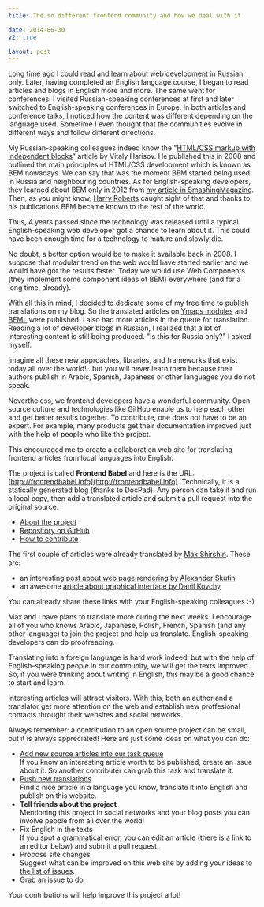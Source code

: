 ```yaml
---
title: The so different frontend community and how we deal with it

date: 2014-06-30
v2: true

layout: post
---
```


<div data-excerpt>

Long time ago I could read and learn about web development in Russian only. Later, having completed an English language course, I began to read articles and blogs in English more and more. The same went for conferences: I visited
Russian-speaking conferences at first and later switched to English-speaking conferences in Europe. In both articles and conference talks, I noticed how the content was different depending on the language used. Sometime I even thought that the communities evolve in different ways and follow different directions.

</div>

My Russian-speaking colleagues indeed know the "[HTML/CSS markup with independent blocks](http://vitaly.harisov.name/article/independent-blocks.html)"
article by Vitaly Harisov. He published
this in 2008 and outlined the main principles of HTML/CSS development which is known as BEM nowadays. We can say
that was the moment BEM started being used in Russia and neighbouring countries. As for English-speaking developers, they
learned about BEM only in 2012 from [my article in
SmashingMagazine](http://www.smashingmagazine.com/2012/04/16/a-new-front-end-methodology-bem/). Then, as you might
know, [Harry Roberts](http://csswizardry.com/about/) caught sight
of that and thanks to his publications BEM became known to the rest of the world.

Thus, 4 years passed since the technology was released until a typical English-speaking web developer got a chance to learn about it. This could have been enough time for a technology to mature and slowly die.

No doubt, a better option would be to make it available back in 2008. I suppose that modular trend on the web would have started earlier and we would have got the results faster. Today we
would use Web Components (they implement some component ideas of BEM) everywhere (and for a long time, already).

With all this in mind, I decided to dedicate some of my free time to publish translations on my blog.
So the translated articles on [Ymaps modules](/en/issues/ym-modular-system) and
[BEML](/en/issues/beml-html-preprocessor) were published. I also had more articles in the queue for translation. Reading
a lot of developer blogs in Russian, I realized that a lot of interesting content is still being produced. "Is this for Russia only?" I asked myself.

Imagine all these new approaches, libraries, and frameworks that exist today all over the world!.. but you will never
learn them because their authors publish in Arabic, Spanish, Japanese or other languages you do not speak.

Nevertheless, we frontend developers have a wonderful community. Open source culture
and technologies like GitHub enable us to help each other and get better results together. To contribute, one does not have to be an expert. For example, many products get their documentation improved just with the help of people who like the project.

This encouraged me to create a collaboration web site for translating frontend articles from local languages into English.

The project is called **Frontend Babel** and here is the URL: [http://frontendbabel.info](http://frontendbabel.info).
Technically, it is a statically generated blog (thanks to DocPad). Any person can take it and run a local copy, then add
a translated article and submit a pull request into the original source.

- [About the project](http://frontendbabel.info/about/)
- [Repository on GitHub](https://github.com/frontendbabel/frontendbabel.github.com)
- [How to contribute](http://frontendbabel.info/how-to-contribute)

The first couple of articles were already translated by [Max Shirshin](https://www.google.com/+MaxShirshin). These are:

- an interesting [post about web page rendering by Alexander
  Skutin](http://frontendbabel.info/articles/webpage-rendering-101)
- an awesome [article about graphical interface by Danil
  Kovchy](http://frontendbabel.info/articles/graphical-interface)

You can already share these links with your English-speaking colleagues :-)

Max and I have plans to translate more during the next weeks. I encourage all of you who knows Arabic, Japanese, Polish, French, Spanish (and any other language) to join the project and help us translate. English-speaking developers can do proofreading.

Translating into a foreign language is hard work indeed, but with the help of English-speaking people in our community, we will get the texts improved. So, if you were thinking about writing in English, this may be a good chance to start and learn.<br/>

Interesting articles will attract visitors. With this, both an author and a translator get more attention on the web and establish new proffesional contacts throught their websites and social networks.

Always remember: a contribution to an open source project can be small, but it is always appreciated! Here are just
some ideas on what you can do:

- [Add new source articles into our task
  queue](https://github.com/frontendbabel/frontendbabel.github.com/issues/new)<br/>
  If you know an interesting article worth to be published, create an issue about it. So another
  contributer can grab this task and translate it.
- [Push new translations](http://frontendbabel.info/how-to-contribute#push-new-translation)<br/>
  Find a nice article in a language you know, translate it into English and publish on this website.
- **Tell friends about the project**<br/>
  Mentioning this project in social networks and your blog posts you can involve people from
  all over the world!
- Fix English in the texts<br/>
  If you spot a grammatical error, you can edit an article (there is a link to an editor below) and submit
  a pull request.
- Propose site changes<br/>
  Suggest what can be improved on this web site by adding your ideas to [the list of
  issues](https://github.com/frontendbabel/frontendbabel.github.com/issues?labels=%40+Translation&state=open).
- [Grab an issue to do](https://github.com/frontendbabel/frontendbabel.github.com/issues?labels=&page=1&state=open)<br/>

Your contributions will help improve this project a lot!
